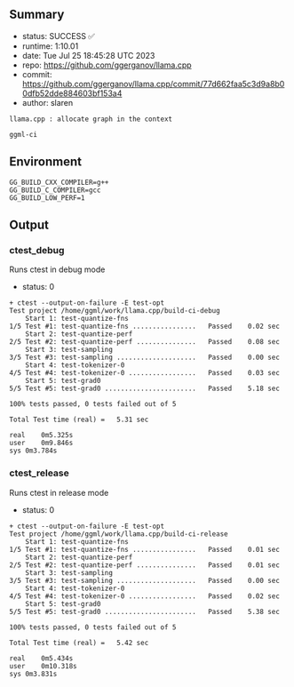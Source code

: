 ## Summary

- status:  SUCCESS ✅
- runtime: 1:10.01
- date:    Tue Jul 25 18:45:28 UTC 2023
- repo:    https://github.com/ggerganov/llama.cpp
- commit:  https://github.com/ggerganov/llama.cpp/commit/77d662faa5c3d9a8b00dfb52dde884603bf153a4
- author:  slaren
```
llama.cpp : allocate graph in the context

ggml-ci
```

## Environment

```
GG_BUILD_CXX_COMPILER=g++
GG_BUILD_C_COMPILER=gcc
GG_BUILD_LOW_PERF=1
```

## Output

### ctest_debug

Runs ctest in debug mode
- status: 0
```
+ ctest --output-on-failure -E test-opt
Test project /home/ggml/work/llama.cpp/build-ci-debug
    Start 1: test-quantize-fns
1/5 Test #1: test-quantize-fns ................   Passed    0.02 sec
    Start 2: test-quantize-perf
2/5 Test #2: test-quantize-perf ...............   Passed    0.08 sec
    Start 3: test-sampling
3/5 Test #3: test-sampling ....................   Passed    0.00 sec
    Start 4: test-tokenizer-0
4/5 Test #4: test-tokenizer-0 .................   Passed    0.03 sec
    Start 5: test-grad0
5/5 Test #5: test-grad0 .......................   Passed    5.18 sec

100% tests passed, 0 tests failed out of 5

Total Test time (real) =   5.31 sec

real	0m5.325s
user	0m9.846s
sys	0m3.784s
```

### ctest_release

Runs ctest in release mode
- status: 0
```
+ ctest --output-on-failure -E test-opt
Test project /home/ggml/work/llama.cpp/build-ci-release
    Start 1: test-quantize-fns
1/5 Test #1: test-quantize-fns ................   Passed    0.01 sec
    Start 2: test-quantize-perf
2/5 Test #2: test-quantize-perf ...............   Passed    0.01 sec
    Start 3: test-sampling
3/5 Test #3: test-sampling ....................   Passed    0.00 sec
    Start 4: test-tokenizer-0
4/5 Test #4: test-tokenizer-0 .................   Passed    0.02 sec
    Start 5: test-grad0
5/5 Test #5: test-grad0 .......................   Passed    5.38 sec

100% tests passed, 0 tests failed out of 5

Total Test time (real) =   5.42 sec

real	0m5.434s
user	0m10.318s
sys	0m3.831s
```
